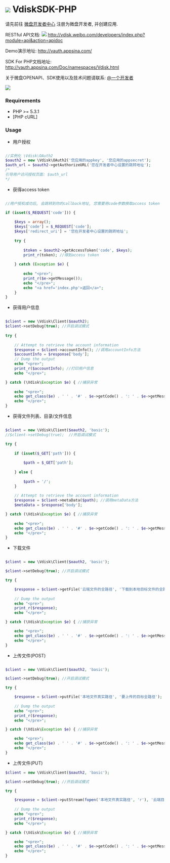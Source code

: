 [![](http://vdisk.me/static/images/vi/logo/32x32.png)](#) VdiskSDK-PHP
============

请先前往 [微盘开发者中心](http://vdisk.weibo.com/developers/) 注册为微盘开发者, 并创建应用.

RESTful API文档:
[![](http://vdisk.me/static/images/vi/icon/16x16.png)](http://vdisk.weibo.com/developers/index.php?module=api&action=apidoc)
http://vdisk.weibo.com/developers/index.php?module=api&action=apidoc


Demo演示地址: http://vauth.appsina.com/


SDK For PHP文档地址: http://vauth.appsina.com/Doc/namespaces/Vdisk.html


关于微盘OPENAPI、SDK使用以及技术问题请联系: [@一个开发者](http://weibo.com/smcz)

[![](http://service.t.sina.com.cn/widget/qmd/1656360925/02781ba4/4.png)](http://weibo.com/smcz)


### Requirements

* PHP >= 5.3.1
* [PHP cURL]

### Usage


- 用户授权

```php

//实例化 \Vdisk\OAuth2
$oauth2 = new \Vdisk\OAuth2('您应用的appkey', '您应用的appsecret');
$auth_url = $oauth2->getAuthorizeURL('您在开发者中心设置的跳转地址');
/*
引导用户访问授权页面: $auth_url
*/

```

- 获得access token

```php

//用户授权成功后, 会跳转到你的callback地址, 您需要用code参数换取access token

if (isset($_REQUEST['code'])) {
  
	$keys = array();
	$keys['code'] = $_REQUEST['code'];
	$keys['redirect_uri'] = '您在开发者中心设置的跳转地址';
	
	try {
		
		$token = $oauth2->getAccessToken('code', $keys);
		print_r(token); //得到access token
		
	} catch (Exception $e) {
		
		echo "<pre>";
		print_r($e->getMessage());
		echo "</pre>";
		echo "<a href='index.php'>返回</a>";
	}
}

```

- 获得用户信息

```php

$client = new \Vdisk\Client($oauth2);
$client->setDebug(true); //开启调试模式
		
try {
			
	// Attempt to retrieve the account information
	$response = $client->accountInfo(); //调用accountInfo方法
	$accountInfo = $response['body'];
	// Dump the output
	echo "<pre>";
	print_r($accountInfo); //打印用户信息
	echo "</pre>";

} catch (\Vdisk\Exception $e) { //捕获异常
			
	echo "<pre>";
	echo get_class($e) . ' ' . '#' . $e->getCode() . ': ' . $e->getMessage();
	echo "</pre>";
}

```

- 获得文件列表、目录/文件信息

```php

$client = new \Vdisk\Client($oauth2, 'basic');
//$client->setDebug(true);  //开启调试模式

try {
	
	if (isset($_GET['path'])) {
		
		$path = $_GET['path'];
	
	} else {
		
		$path = '/';	
	}
	
	// Attempt to retrieve the account information
	$response = $client->metaData($path); //调用metaData方法
	$metaData = $response['body'];

} catch (\Vdisk\Exception $e) { //捕获异常
	
	echo "<pre>";
	echo get_class($e) . ' ' . '#' . $e->getCode() . ': ' . $e->getMessage();
	echo "</pre>";
}

```

- 下载文件

```php

$client = new \Vdisk\Client($oauth2, 'basic');

$client->setDebug(true); //开启调试模式

try {

    $response = $client->getFile('云端文件的全路径', '下载到本地目标文件的全路径');
   
    // Dump the output
    echo "<pre>";
    print_r($response);
    echo "</pre>";

} catch (\Vdisk\Exception $e) { //捕获异常

    echo "<pre>";
    echo get_class($e) . ' ' . '#' . $e->getCode() . ': ' . $e->getMessage();
    echo "</pre>";
}

```

- 上传文件(POST)

```php

$client = new \Vdisk\Client($oauth2, 'basic');

$client->setDebug(true); //开启调试模式

try {

    $response = $client->putFile('本地文件真实路径', '要上传的目标全路径');
   
    // Dump the output
    echo "<pre>";
    print_r($response);
    echo "</pre>";

} catch (\Vdisk\Exception $e) { //捕获异常

    echo "<pre>";
    echo get_class($e) . ' ' . '#' . $e->getCode() . ': ' . $e->getMessage();
    echo "</pre>";
}

```

- 上传文件(PUT)

```php
$client = new \Vdisk\Client($oauth2, 'basic');

$client->setDebug(true); //开启调试模式

try {

    $response = $client->putStream(fopen('本地文件真实路径', 'r'), '云端目标文件全路径')
   
    // Dump the output
    echo "<pre>";
    print_r($response);
    echo "</pre>";

} catch (\Vdisk\Exception $e) { //捕获异常

    echo "<pre>";
    echo get_class($e) . ' ' . '#' . $e->getCode() . ': ' . $e->getMessage();
    echo "</pre>";
}

```


